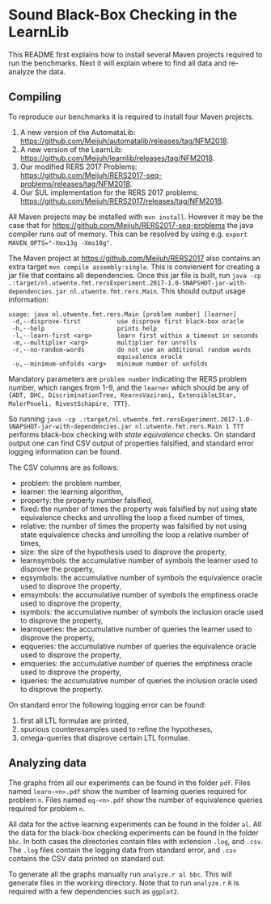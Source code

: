 # Sound Black-Box Checking in the LearnLib

This README first explains how to install several Maven projects required to
run the benchmarks. Next it will explain where to find all data and re-analyze
the data.

## Compiling

To reproduce our benchmarks it is required to install four Maven projects.

1. A new version of the AutomataLib: https://github.com/Meijuh/automatalib/releases/tag/NFM2018.
1. A new version of the LearnLib: https://github.com/Meijuh/learnlib/releases/tag/NFM2018.
1. Our modified RERS 2017 Problems: https://github.com/Meijuh/RERS2017-seq-problems/releases/tag/NFM2018.
1. Our SUL implementation for the RERS 2017 problems: https://github.com/Meijuh/RERS2017/releases/tag/NFM2018.

All Maven projects may be installed with `mvn install`. However it may be the
case that for https://github.com/Meijuh/RERS2017-seq-problems the java compiler
runs out of memory. This can be resolved by using e.g. `export
MAVEN_OPTS="-Xmx13g -Xms10g"`.

The Maven project at https://github.com/Meijuh/RERS2017 also contains an extra
target `mvn compile assembly:single`. This is convienient for creating a jar
file that contains all dependencies. Once this jar file is built, run `java -cp
.:target/nl.utwente.fmt.rersExperiment.2017-1.0-SNAPSHOT-jar-with-dependencies.jar
nl.utwente.fmt.rers.Main`. This should output usage information:

    usage: java nl.utwente.fmt.rers.Main [problem number] [learner]
     -d,--disprove-first          use disprove first black-box oracle
     -h,--help                    prints help
     -l,--learn-first <arg>       learn first within a timeout in seconds
     -m,--multiplier <arg>        multiplier for unrolls
     -r,--no-random-words         do not use an additional random words
                                  equivalence oracle
     -u,--minimum-unfolds <arg>   minimum number of unfolds

Mandatory parameters are `problem number` indicating the RERS problem number,
which ranges from 1-9, and the `learner` which should be any of `{ADT, DHC,
DiscriminationTree, KearnsVazirani, ExtensibleLStar, MalerPnueli,
RivestSchapire, TTT}`.

So running `java -cp
.:target/nl.utwente.fmt.rersExperiment.2017-1.0-SNAPSHOT-jar-with-dependencies.jar
nl.utwente.fmt.rers.Main 1 TTT` performs black-box checking with *state
equivalence* checks. On standard output one can find CSV output of properties
falsified, and standard error logging information can be found.

The CSV columns are as follows:

* problem: the problem number,
* learner: the learning algorithm,
* property: the property number falsified,
* fixed: the number of times the property was falsified by not using state equivalence checks and unrolling the loop a fixed number of times,
* relative: the number of times the property was falsified by not using state equivalence checks and unrolling the loop a relative number of times,
* size: the size of the hypothesis used to disprove the property,
* learnsymbols: the accumulative number of symbols the learner used to disprove the property,
* eqsymbols: the accumulative number of symbols the equivalence oracle used to disprove the property,
* emsymbols: the accumulative number of symbols the emptiness oracle used to disprove the property,
* isymbols: the accumulative number of symbols the inclusion oracle used to disprove the property,
* learnqueries: the accumulative number of queries the learner used to disprove the property,
* eqqueries: the accumulative number of queries the equivalence oracle used to disprove the property,
* emqueries: the accumulative number of queries the emptiness oracle used to disprove the property,
* iqueries: the accumulative number of queries the inclusion oracle used to disprove the property.

On standard error the following logging error can be found:

1. first all LTL formulae are printed,
1. spurious counterexamples used to refine the hypotheses,
1. omega-queries that disprove certain LTL formulae.

## Analyzing data

The graphs from all our experiments can be found in the folder `pdf`. Files
named `learn-<n>.pdf` show the number of learning queries required for problem
`n`. Files named `eq-<n>.pdf` show the number of equivalence queries required
for problem `n`.

All data for the active learning experiments can be found in the folder `al`.
All the data for the black-box checking experiments can be found in the folder
`bbc`. In both cases the directories contain files with extension `.log`, and
`.csv`.  The `.log` files contain the logging data from standard error, and
`.csv` contains the CSV data printed on standard out.

To generate all the graphs manually run `analyze.r al bbc`. This will
generate files in the working directory. Note that to run `analyze.r` `R` is
required with a few dependencies such as `ggplot2`.

